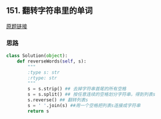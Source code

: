 ## 151. 翻转字符串里的单词

[原题链接](https://leetcode-cn.com/problems/reverse-words-in-a-string/comments/)

### 思路

```python
class Solution(object):
    def reverseWords(self, s):
        """
        :type s: str
        :rtype: str
        """
        s = s.strip() ## 去掉字符串首尾的所有空格
        s = s.split() ## 按任意连续的空格划分字符串，得到列表s
        s.reverse() ## 翻转列表s
        s = ' '.join(s) ##用一个空格把列表s连接成字符串 
        return s
```